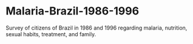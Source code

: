 # Malaria-Brazil-1986-1996
Survey of citizens of Brazil in 1986 and 1996 regarding malaria, nutrition, sexual habits, treatment, and family.

